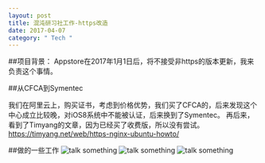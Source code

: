 ```yaml
---
layout: post
title: 混沌研习社工作-https改造
date: 2017-04-07
category: " Tech "
---
```


##项目背景：
Appstore在2017年1月1日后，将不接受非https的版本更新，我来负责这个事情。

    
##从CFCA到Symentec

我们在阿里云上，购买证书，考虑到价格优势，我们买了CFCA的，后来发现这个中心成立比较晚，对iOS8系统中不能被认证，后来换到了Symentec。
再后来，看到了Timyang的文章，因为已经买了收费版，所以没有尝试。
https://timyang.net/web/https-nginx-ubuntu-howto/


##做的一些工作
![talk something](http://coolawk.com/images/https_1.png "fish")
![talk something](http://coolawk.com/images/https_2.png "fish")
![talk something](http://coolawk.com/images/https_3.png "fish")


